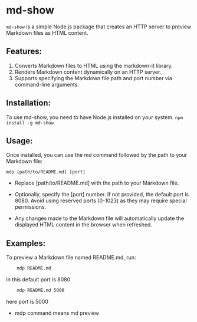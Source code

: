 # md-show
`md-show` is a simple Node.js package that creates an HTTP server to preview Markdown files as HTML content.

## Features:
1. Converts Markdown files to HTML using the markdown-it library.
2. Renders Markdown content dynamically on an HTTP server.
3. Supports specifying the Markdown file path and port number via command-line arguments.

## Installation:

To use md-show, you need to have Node.js installed on your system.
`npm install -g md-show`

## Usage:
Once installed, you can use the md command followed by the path to your Markdown file:

`mdp [path/to/README.md] [port]`
- Replace [path/to/README.md] with the path to your Markdown file.
- Optionally, specify the [port] number. If not provided, the default port is 8080. Avoid using reserved ports (0-1023) as they may require special permissions.

- Any changes made to the Markdown file will automatically update the displayed HTML content in the browser when refreshed.

## Examples:
To preview a Markdown file named README.md, run:

```bash
    mdp README.md

```
in this default port is 8080


```bash
    mdp README.md 5000
```
here port is 5000
- mdp command means md preview